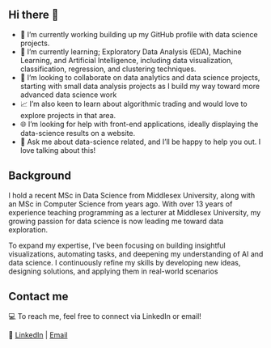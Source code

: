 ## Hi there 👋

<!--
**anna29/anna29** is a ✨ _special_ ✨ repository because its `README.md` (this file) appears on your GitHub profile.

Here are some ideas to get you started:-->


- 🔭 I’m currently working building up my GitHub profile with data science projects.
- 🌱 I’m currently learning; Exploratory Data Analysis (EDA), Machine Learning, and Artificial Intelligence, including data visualization, classification, regression, and clustering techniques.
- 🤝 I’m looking to collaborate on data analytics and data science projects, starting with small data analysis projects as I build my way toward more advanced data science work
- 📈 I’m also keen to learn about algorithmic trading and would love to explore projects in that area.
- 🌐 I’m looking for help with front-end applications, ideally displaying the data-science results on a website.
- 💬 Ask me about data-science related, and I’ll be happy to help you out. I love talking about this!


## Background

I hold a recent MSc in Data Science from Middlesex University, along with an MSc in Computer Science from years ago. With over 13 years of experience teaching programming as a lecturer at Middlesex University, my growing passion for data science is now leading me toward data exploration.

To expand my expertise, I’ve been focusing on building insightful visualizations, automating tasks, and deepening my understanding of AI and data science. I continuously refine my skills by developing new ideas, designing solutions, and applying them in real-world scenarios


## Contact me
💻 To reach me, feel free to connect via LinkedIn or email!

📧 [LinkedIn](https://www.linkedin.com/in/anna-wieclaw-b1423267/) | [Email](mailto:a.wieclaw@mdx.ac.uk)
